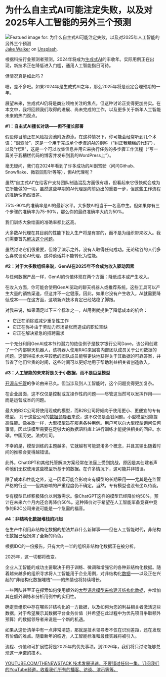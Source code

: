 # 为什么自主式AI可能注定失败，以及对2025年人工智能的另外三个预测

![Featued image for: 为什么自主式AI可能注定失败，以及对2025年人工智能的另外三个预测](https://cdn.thenewstack.io/media/2024/12/0e884604-jake-walker-mpkqidpmyqu-unsplash-1024x683.jpg)
[Jake Walker](https://unsplash.com/@jakewalker?utm_content=creditCopyText&utm_medium=referral&utm_source=unsplash) on [Unsplash](https://unsplash.com/photos/black-flat-screen-computer-monitor-MPKQiDpMyqU?utm_content=creditCopyText&utm_medium=referral&utm_source=unsplash).

根据科技行业预测者预测，2024年将成为[生成式AI](https://thenewstack.io/ebooks/generative-ai/how-generative-ai-transforms-software-development/)的丰收年。实际用例正在出现，新技术正在降低进入门槛，通用人工智能指日可待。

但情况真是如此吗？

嗯，差不多吧。如果2024年是生成式AI之年，那么2025年将是设定合理预期的一年。

展望未来，生成式AI仍将是商业领袖关注的焦点，但这种讨论正变得更加务实。在本文中，我将回顾我们取得的进展、尚未完成的工作，以及更多关于新年人工智能未来的热门观点。

**#1：自主式AI擅长对话——但不擅长部署**

假设你目前正在风险投资池附近游泳。在这种情况下，你可能会经常听到几个术语：“副驾驶”，这是一个用于完成单个步骤的AI的别称（“纠正我糟糕的代码”），以及“代理”，这是一个可以收集信息并用它来执行任务的多步骤工作流程（“写一篇关于我糟糕代码的博客并发布到我的WordPress上”）。

毫无疑问，我们在2024年看到了许多成功的AI副驾驶（问问Github、Snowflake、微软回形针等等），但AI代理呢？

虽然“自主式AI”在给客户支持团队制造混乱方面很有趣，但看起来它很快就会成为它所能做的一切。虽然这些早期的AI代理是向前迈出的重要一步，但这些工作流程的准确性仍然很差。

75%-90%的准确率是AI的最新水平。大多数AI相当于一名高中生。但如果你有三个步骤的准确率为75-90%，那么你的最终准确率大约为50%。

我们训练大象绘画的准确率都比这高。

大多数AI代理在其目前的性能下投入生产将是有害的，而不是为组织带来收入。我们需要首先[解决这个问题](https://thenewstack.io/the-future-of-sql-conversational-hands-on-problem-solving/)。

虽然讨论它们很重要，但除了演示之外，没有人取得任何成功。无论硅谷的人们多么喜欢谈论AI代理，这种谈话并不能转化为性能。

**#2：对于大多数组织来说，GenAI在2025年不会成为收入驱动因素**

与任何数据产品一样，GenAI的价值体现在两个方面：降低成本或产生收入。

在收入方面，你可能会使用GenAI驱动的聊天机器人或推荐系统。这些工具可以产生大量的销售渠道，但这并不一定健康。因此，如果它没有产生收入，AI就需要降低成本——在这方面，这项新兴技术肯定已经站稳了脚跟。

对我来说，如果满足以下三个标准之一，AI用例就提供了降低成本的机会：

- 它正在消除或减少重复性工作
- 它正在弥补由于劳动力市场紧张而造成的职位空缺
- 它正在解决紧急的招聘需求

一个充分利用GenAI成本节约潜力的绝佳例子是数字银行公司Dave，该公司创建了一个内部聊天机器人，该机器人使用RAG来回答内部团队成员关于公司数据的问题。这使得技术水平较低的团队成员能够更快地获得关于其数据的可靠答案，并节省了他们宝贵的时间，这些时间可以更好地用于帮助利益相关者创造收入。

**#3：人工智能的未来将是关于小数据，而不是巨型模型**

[开源与托管](https://thenewstack.io/what-does-it-take-to-manage-hundreds-of-kubernetes-clusters/)的争论由来已久。但当涉及到人工智能时，这个问题变得更加复杂。

在企业层面，这不仅仅是控制或互操作性的问题——尽管这当然可以发挥作用——而是运营成本的问题。

最大的B2C公司将使用现成的模型，而B2B公司将倾向于使用更小、更便宜的专有模型。
对于这些公司的[数据领导者](https://thenewstack.io/the-next-wave-of-big-data-companies-in-the-age-of-chatgpt/)来说，这不仅仅是金钱问题。小型模型也能提高性能。像谷歌一样，大型模型旨在服务各种用例。用户可以向大型模型询问任何事情，因此该模型需要在足够大的数据语料库上进行训练才能提供相关的回应。水球。中国历史。法式吐司。

不幸的是，模型训练的主题越多，它就越有可能混淆多个概念，并且其输出随着时间的推移会变得越错误。

此外，ChatGPT和其他托管解决方案经常在法庭上受到挑战，原因是其创建者声称他们无权使用这些模型所基于的数据。在许多情况下，这可能并非错误。

除了成本和性能之外，这一因素可能会影响专有模型的长期采用——尤其是在监管严格的行业——但其影响的严重程度仍不确定。当然，专有模型也没有坐以待毙。

专有模型已经积极降价以刺激需求。像ChatGPT这样的模型已经降价约50%，预计在未来六个月内还会再降价50%。这种降价对于希望在人工智能军备竞赛中竞争的B2C公司来说可能是一个急需的福音。

**#4：非结构化数据堆栈的兴起**

在生产中利用非结构化数据的想法并非什么新鲜事——但在人工智能时代，非结构化数据已经扮演了全新的角色。

根据IDC的一份报告，只有大约一半的组织非结构化数据正在被分析。

2025年，这一切都将改变。

企业人工智能的成功主要取决于用于训练、微调和增强它的各种非结构化数据。随着越来越多的组织寻求将人工智能用于企业用例，对非结构化[数据](https://thenewstack.io/your-data-stack-is-outdated-heres-how-to-future-proof-it/)——以及正在兴起的“非结构化数据堆栈”——的热情也将持续增长。

一些团队甚至正在探索如何使用额外的[大型语言模型来构建非结构化数据](https://thenewstack.io/automating-context-in-structured-data-for-llms/)，并增加其在额外训练和分析用例中的实用性。

确定贵组织中存在哪些非结构化的一方数据，以及如何为您的利益相关者激活这些数据，对于希望展示其数据平台业务价值（并希望在此过程中为优先项目争取额外预算）的数据领导者来说是一个新的机遇。

如果从这份清单中有一点非常清楚，那就是技术领导者不仅在识别差距，还在发现有价值的难点。随着新年的临近，人工智能标准和最佳实践将被引入。

流程、价值和可扩展性将是2025年的优先事项。到2026年，我们将只讨论能够兑现这一承诺的技术。

[YOUTUBE.COM/THENEWSTACK 技术发展迅速，不要错过任何一集。订阅我们的YouTube频道，收看我们所有的播客、访谈、演示等等。](https://youtube.com/thenewstack?sub_confirmation=1)
